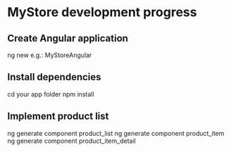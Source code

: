 # MyStore development progress

## Create Angular application
ng new <app name>
    e.g.: MyStoreAngular

## Install dependencies
cd your app folder
npm install

## Implement product list
ng generate component product_list
ng generate component product_item
ng generate component product_item_detail

